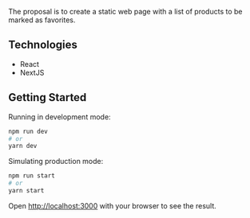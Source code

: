 The proposal is to create a static web page with a list of products to be marked as favorites.

## Technologies
  * React
  * NextJS

## Getting Started

Running in development mode:

```bash
npm run dev
# or
yarn dev
```

Simulating production mode:

```bash
npm run start
# or
yarn start
```

Open [http://localhost:3000](http://localhost:3000) with your browser to see the result.